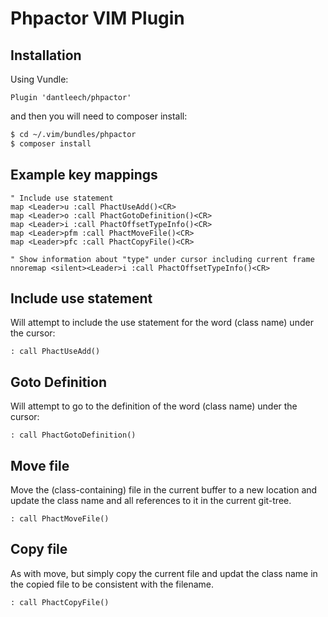 Phpactor VIM Plugin
===================

Installation
------------

Using Vundle:

```
Plugin 'dantleech/phpactor'
```

and then you will need to composer install:

```bash
$ cd ~/.vim/bundles/phpactor
$ composer install
```

Example key mappings
--------------------

```
" Include use statement
map <Leader>u :call PhactUseAdd()<CR>
map <Leader>o :call PhactGotoDefinition()<CR>
map <Leader>i :call PhactOffsetTypeInfo()<CR>
map <Leader>pfm :call PhactMoveFile()<CR>
map <Leader>pfc :call PhactCopyFile()<CR>

" Show information about "type" under cursor including current frame
nnoremap <silent><Leader>i :call PhactOffsetTypeInfo()<CR>
```

Include use statement
---------------------

Will attempt to include the use statement for the word (class name) under the
cursor:

```
: call PhactUseAdd()
```

Goto Definition
---------------

Will attempt to go to the definition of the word (class name) under the
cursor:

```
: call PhactGotoDefinition()
```

Move file
---------

Move the (class-containing) file in the current buffer to a new location and
update the class name and all references to it in the current git-tree.

```
: call PhactMoveFile()
```

Copy file
---------

As with move, but simply copy the current file and updat the class name in the
copied file to be consistent with the filename.

```
: call PhactCopyFile()
```
